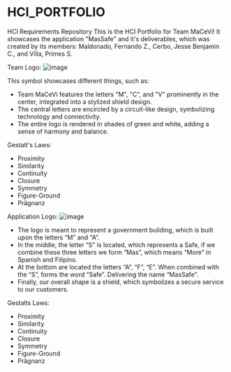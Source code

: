 # HCI_PORTFOLIO
HCI Requirements Repository
This is the HCI Portfolio for Team MaCeVi! It showcases the application "MasSafe" and it's deliverables, which was created by its members: Maldonado, Fernando Z., Cerbo, Jesse Benjamin C., and Villa, Primes S.


Team Logo: ![image](https://github.com/FFernMZ01/HCI_PORTFOLIO/assets/150443239/5928a0ce-3f0f-4316-a0dd-e34e726b0951)



This symbol showcases different things, such as:
* Team MaCeVi features the letters "M", "C", and "V" prominently in the center, integrated into a stylized shield design. 
* The central letters are encircled by a circuit-like design, symbolizing technology and connectivity. 
* The entire logo is rendered in shades of green and white, adding a sense of harmony and balance.

Gestalt's Laws:
* Proximity
* Similarity
* Continuity
* Closure
* Symmetry 
* Figure-Ground
* Prägnanz 


Application Logo: ![image](https://github.com/FFernMZ01/HCI_PORTFOLIO/assets/150443239/54c4ec18-29c2-4c5a-9492-b0d58ad1abb3)

* The logo is meant to represent a government building, which is built upon the letters “M” and “A”.
* In the middle, the letter “S” is located, which represents a Safe, if we combine these three letters we form “Mas”, which means “More” in Spanish and Filipino.
* At the bottom are located the letters “A”, “F”, “E”. When combined with the “S”, forms the word “Safe”. Delivering the name “MasSafe”.
* Finally, our overall shape is a shield, which symbolizes a secure service to our customers.

Gestalts Laws:
* Proximity
* Similarity
* Continuity
* Closure
* Symmetry
* Figure-Ground
* Prägnanz

